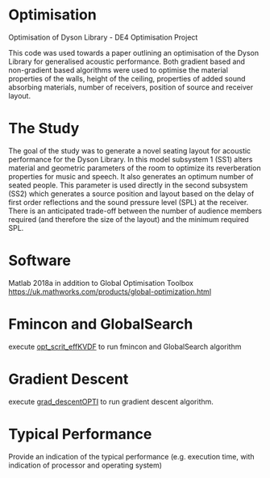 # Optimisation
Optimisation of Dyson Library - DE4 Optimisation Project 

This code was used towards a paper outlining an optimisation of the Dyson Library for generalised acoustic performance. Both gradient based and non-gradient based algorithms were used to optimise the material properties of the walls, height of the ceiling, properties of added sound absorbing materials, number of receivers, position of source and receiver layout.

# The Study 

The goal of the study was to generate a novel seating layout for acoustic performance for the Dyson Library. In this model subsystem 1 (SS1) alters material and geometric parameters of the room to optimize its reverberation properties for music and speech. It also generates an optimum number of seated people. This parameter is used directly in the second subsystem (SS2) which generates a source position and layout based on the delay of first order reflections and the sound pressure level (SPL) at the receiver. There is an anticipated trade-off between the number of audience members required (and therefore the size of the layout) and the minimum required SPL.

# Software

Matlab 2018a in addition to Global Optimisation Toolbox https://uk.mathworks.com/products/global-optimization.html

# Fmincon and GlobalSearch

execute [opt_scrit_effKVDF](https://github.com/Kvdf/Optimisation/blob/master/Sub_system1/opt_scrit_effKVDF.m) to run fmincon and GlobalSearch algorithm

# Gradient Descent 

execute [grad_descentOPTI](https://github.com/Kvdf/Optimisation/blob/master/Sub_system1/grad_descentOPTI.m) to run gradient descent algorithm.

# Typical Performance 

Provide an indication of the typical performance (e.g. execution time, with indication of processor and operating system)
